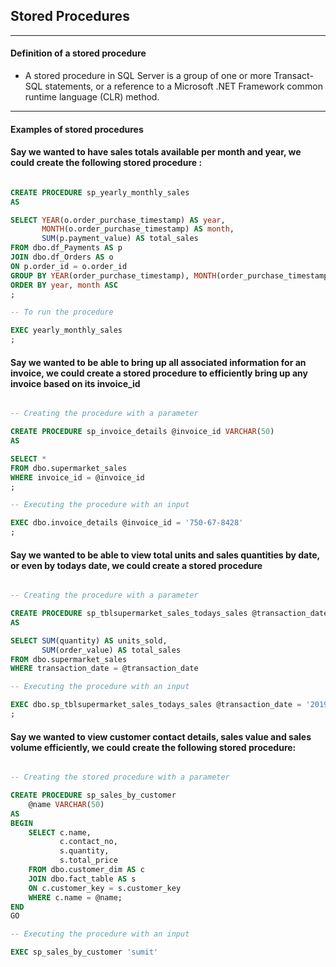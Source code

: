 ## Stored Procedures

---

#### Definition of a stored procedure

- A stored procedure in SQL Server is a group of one or more Transact-SQL statements, or a reference to a Microsoft .NET Framework common runtime language (CLR) method.

---

#### Examples of stored procedures

#### Say we wanted to have sales totals available per month and year, we could create the following stored procedure :

```sql

CREATE PROCEDURE sp_yearly_monthly_sales
AS

SELECT YEAR(o.order_purchase_timestamp) AS year,
	   MONTH(o.order_purchase_timestamp) AS month,
	   SUM(p.payment_value) AS total_sales
FROM dbo.df_Payments AS p
JOIN dbo.df_Orders AS o
ON p.order_id = o.order_id
GROUP BY YEAR(order_purchase_timestamp), MONTH(order_purchase_timestamp)
ORDER BY year, month ASC
;

-- To run the procedure

EXEC yearly_monthly_sales
;

```

#### Say we wanted to be able to bring up all associated information for an invoice, we could create a stored procedure to efficiently bring up any invoice based on its invoice_id

```sql

-- Creating the procedure with a parameter

CREATE PROCEDURE sp_invoice_details @invoice_id VARCHAR(50)
AS

SELECT *
FROM dbo.supermarket_sales
WHERE invoice_id = @invoice_id
;

-- Executing the procedure with an input

EXEC dbo.invoice_details @invoice_id = '750-67-8428'
;

```

#### Say we wanted to be able to view total units and sales quantities by date, or even by todays date, we could create a stored procedure 

```sql

-- Creating the procedure with a parameter

CREATE PROCEDURE sp_tblsupermarket_sales_todays_sales @transaction_date DATE
AS

SELECT SUM(quantity) AS units_sold,
       SUM(order_value) AS total_sales
FROM dbo.supermarket_sales
WHERE transaction_date = @transaction_date

-- Executing the procedure with an input

EXEC dbo.sp_tblsupermarket_sales_todays_sales @transaction_date = '2019-01-27'
;

```

#### Say we wanted to view customer contact details, sales value and sales volume efficiently, we could create the following stored procedure:

```sql

-- Creating the stored procedure with a parameter

CREATE PROCEDURE sp_sales_by_customer 
    @name VARCHAR(50)
AS
BEGIN
    SELECT c.name,
           c.contact_no,
           s.quantity,
           s.total_price
    FROM dbo.customer_dim AS c
    JOIN dbo.fact_table AS s
    ON c.customer_key = s.customer_key
    WHERE c.name = @name;
END
GO

-- Executing the procedure with an input

EXEC sp_sales_by_customer 'sumit'

```


